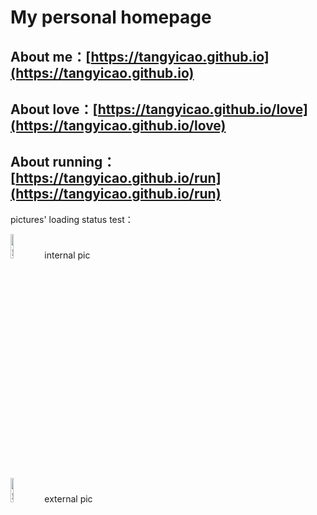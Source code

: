 # My personal homepage

## About me：[https://tangyicao.github.io](https://tangyicao.github.io)

## About love：[https://tangyicao.github.io/love](https://tangyicao.github.io/love)

## About running：[https://tangyicao.github.io/run](https://tangyicao.github.io/run)


pictures' loading status test：

<div align=left>
<img src="http://tangyicao.github.io/imgs/test.jpg" title="曹唐毅-站内图库测试" alt="站内图片加载失败" width = 10%/>
  internal pic
</div>

  

<div align=left>
<img src="https://z3.ax1x.com/2021/04/23/cO2JKg.jpg" title="曹唐毅-站外图床测试" alt="站外图床图片加载失败" width = 10%/>
  external pic
</div>
